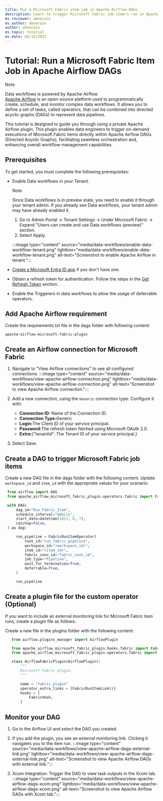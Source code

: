 ```yaml
---
title: Run a Microsoft Fabric item job in Apache Airflow DAGs.
description: Learn to trigger Microsoft Fabric job item's run in Apache Airflow DAGs.
ms.reviewer: abnarain
ms.author: abnarain
author: abnarain
ms.topic: tutorial
ms.date: 04/15/2023
---
```


# Tutorial: Run a Microsoft Fabric Item Job in Apache Airflow DAGs

> [!NOTE]
> Data workflows is powered by Apache Airflow. </br> [Apache Airflow](https://airflow.apache.org/) is an open-source platform used to programmatically create, schedule, and monitor complex data workflows. It allows you to define a set of tasks, called operators, that can be combined into directed acyclic graphs (DAGs) to represent data pipelines.

This tutorial is designed to guide you through using a private Apache Airflow plugin. This plugin enables data engineers to trigger on-demand executions of Microsoft Fabric items directly within Apache Airflow DAGs (Directed Acyclic Graphs), facilitating seamless orchestration and, enhancing overall workflow management capabilities.

## Prerequisites

To get started, you must complete the following prerequisites:

- Enable Data workflows in your Tenant.

  > [!NOTE]
  > Since Data workflows is in preview state, you need to enable it through your tenant admin. If you already see Data workflows, your tenant admin may have already enabled it.

  1. Go to Admin Portal -> Tenant Settings -> Under Microsoft Fabric -> Expand "Users can create and use Data workflows (preview)" section.
  2. Select Apply.

  :::image type="content" source="media/data-workflows/enable-data-workflow-tenant.png" lightbox="media/data-workflows/enable-data-workflow-tenant.png" alt-text="Screenshot to enable Apache Airflow in tenant.":::

- [Create a Microsoft Entra ID app](/azure/active-directory/develop/quickstart-register-app) if you don't have one.

- Obtain a refresh token for authentication. Follow the steps in the [Get Refresh Token](/entra/identity-platform/v2-oauth2-auth-code-flow#refresh-the-access-token) section.

- Enable the Triggerers in data workflows to allow the usage of deferrable operators. 

 
## Add Apache Airflow requirement

Create the requirements.txt file in the dags folder with following content:   
```plaintext
apache-airflow-microsoft-fabric-plugin
```

## Create an Airflow connection for Microsoft Fabric

1. Navigate to "View Airflow connections" to see all configured connections.
   :::image type="content" source="media/data-workflows/view-apache-airflow-connection.png" lightbox="media/data-workflows/view-apache-airflow-connection.png" alt-text="Screenshot to view Apache Airflow connection.":::

2. Add a new connection, using the `Generic` connection type. Configure it with:
    * <strong>Connection ID:</strong> Name of the Connection ID.
    * <strong>Connection Type:</strong>Generic
    * <strong>Login:</strong>The Client ID of your service principal.
    * <strong>Password:</strong>The refresh token fetched using Microsoft OAuth 2.0.
    * <strong>Extra:</strong>{"tenantId": The Tenant ID of your service principal.}

3. Select Save.

## Create a DAG to trigger Microsoft Fabric job items

Create a new DAG file in the dags folder with the following content. Update `workspace_id` and `item_id` with the appropriate values for your scenario:

 ```python
  from airflow import DAG
  from apache_airflow_microsoft_fabric_plugin.operators.fabric import FabricRunItemOperator

  with DAG(
      dag_id="Run_Fabric_Item",
      schedule_interval="@daily",
      start_date=datetime(2023, 8, 7),
      catchup=False,
  ) as dag:

      run_pipeline = FabricRunItemOperator(
          task_id="run_fabric_pipeline",
          workspace_id="<workspace_id>",
          item_id="<item_id>",
          fabric_conn_id="fabric_conn_id",
          job_type="Pipeline",
          wait_for_termination=True,
          deferrable=True,
      )

      run_pipeline
```

## Create a plugin file for the custom operator (Optional)

If you want to include an external monitoring link for Microsoft Fabric item runs, create a plugin file as follows:

Create a new file in the plugins folder with the following content:
```python
   from airflow.plugins_manager import AirflowPlugin

   from apache_airflow_microsoft_fabric_plugin.hooks.fabric import FabricHook
   from apache_airflow_microsoft_fabric_plugin.operators.fabric import FabricRunItemLink

   class AirflowFabricPlugin(AirflowPlugin):
       """
       Microsoft Fabric plugin.
       """

       name = "fabric_plugin"
       operator_extra_links = [FabricRunItemLink()]
       hooks = [
           FabricHook,
       ]
```

## Monitor your DAG

1. Go to the Airflow UI and select the DAG you created.

2. If you add the plugin, you see an external monitoring link. Clicking it navigates you to the item run.
   :::image type="content" source="media/data-workflows/view-apache-airflow-dags-external-link.png" lightbox="media/data-workflows/view-apache-airflow-dags-external-link.png" alt-text="Screenshot to view Apache Airflow DAGs with external link."::: 

3. Xcom Integration: Trigger the DAG to view task outputs in the Xcom tab.
   :::image type="content" source="media/data-workflows/view-apache-airflow-dags-xcom.png" lightbox="media/data-workflows/view-apache-airflow-dags-xcom.png" alt-text="Screenshot to view Apache Airflow DAGs with Xcom tab.":::